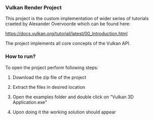 ### Vulkan Render Project

This project is the custom implementation of wider series of tutorials craeted by Alexander Overvoorde which can be found here:

https://docs.vulkan.org/tutorial/latest/00_Introduction.html

The project implements all core concepts of the Vulkan API.

### How to run?

To open the project perform following steps:

1. Download the zip file of the project

2. Extract the files in desired location

3. Open the examples folder and double click on "Vulkan 3D Application.exe"

4. Upon doing it the working solution should appear
